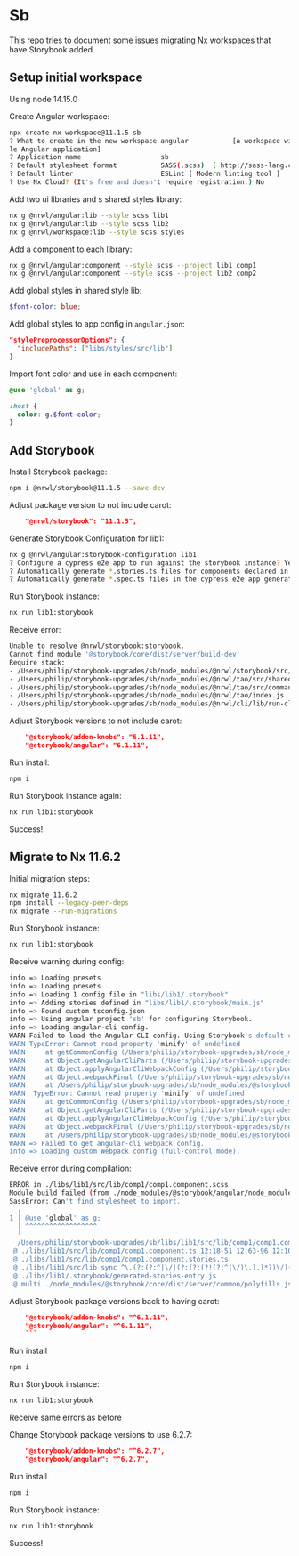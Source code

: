 # Sb

This repo tries to document some issues migrating Nx workspaces that have Storybook added.

## Setup initial workspace

Using node 14.15.0

Create Angular workspace:

```bash
npx create-nx-workspace@11.1.5 sb
? What to create in the new workspace angular           [a workspace with a sing
le Angular application]
? Application name                    sb
? Default stylesheet format           SASS(.scss)  [ http://sass-lang.com   ]
? Default linter                      ESLint [ Modern linting tool ]
? Use Nx Cloud? (It's free and doesn't require registration.) No
```

Add two ui libraries and s shared styles library:

```bash
nx g @nrwl/angular:lib --style scss lib1
nx g @nrwl/angular:lib --style scss lib2
nx g @nrwl/workspace:lib --style scss styles
```

Add a component to each library:

```bash
nx g @nrwl/angular:component --style scss --project lib1 comp1
nx g @nrwl/angular:component --style scss --project lib2 comp2
```

Add global styles in shared style lib:

```scss
$font-color: blue;
```

Add global styles to app config in `angular.json`:

```json
"stylePreprocessorOptions": {
  "includePaths": ["libs/styles/src/lib"]
}
```

Import font color and use in each component:

```scss
@use 'global' as g;

:host {
  color: g.$font-color;
}
```

## Add Storybook

Install Storybook package:

```bash
npm i @nrwl/storybook@11.1.5 --save-dev
```

Adjust package version to not include carot:

```json
    "@nrwl/storybook": "11.1.5",
```

Generate Storybook Configuration for lib1:

```bash
nx g @nrwl/angular:storybook-configuration lib1
? Configure a cypress e2e app to run against the storybook instance? Yes
? Automatically generate *.stories.ts files for components declared in this library? Yes
? Automatically generate *.spec.ts files in the cypress e2e app generated by the cypress-configure generator? Yes
```

Run Storybook instance:

```bash
nx run lib1:storybook
```

Receive error:

```bash
Unable to resolve @nrwl/storybook:storybook.
Cannot find module '@storybook/core/dist/server/build-dev'
Require stack:
- /Users/philip/storybook-upgrades/sb/node_modules/@nrwl/storybook/src/builders/storybook/storybook.impl.js
- /Users/philip/storybook-upgrades/sb/node_modules/@nrwl/tao/src/shared/workspace.js
- /Users/philip/storybook-upgrades/sb/node_modules/@nrwl/tao/src/commands/run.js
- /Users/philip/storybook-upgrades/sb/node_modules/@nrwl/tao/index.js
- /Users/philip/storybook-upgrades/sb/node_modules/@nrwl/cli/lib/run-cli.js
```

Adjust Storybook versions to not include carot:

```json
    "@storybook/addon-knobs": "6.1.11",
    "@storybook/angular": "6.1.11",
```

Run install:

```bash
npm i
```

Run Storybook instance again:

```bash
nx run lib1:storybook
```

Success!

## Migrate to Nx 11.6.2

Initial migration steps:

```bash
nx migrate 11.6.2
npm install --legacy-peer-deps
nx migrate --run-migrations
```

Run Storybook instance:

```bash
nx run lib1:storybook
```

Receive warning during config:

```bash
info => Loading presets
info => Loading presets
info => Loading 1 config file in "libs/lib1/.storybook"
info => Adding stories defined in "libs/lib1/.storybook/main.js"
info => Found custom tsconfig.json
info => Using angular project 'sb' for configuring Storybook.
info => Loading angular-cli config.
WARN Failed to load the Angular CLI config. Using Storybook's default config instead.
WARN TypeError: Cannot read property 'minify' of undefined
WARN     at getCommonConfig (/Users/philip/storybook-upgrades/sb/node_modules/@angular-devkit/build-angular/src/webpack/configs/common.js:304:28)
WARN     at Object.getAngularCliParts (/Users/philip/storybook-upgrades/sb/node_modules/@storybook/angular/dist/server/angular-cli_utils.js:83:30)
WARN     at Object.applyAngularCliWebpackConfig (/Users/philip/storybook-upgrades/sb/node_modules/@storybook/angular/dist/server/angular-cli_config.js:134:40)
WARN     at Object.webpackFinal (/Users/philip/storybook-upgrades/sb/node_modules/@storybook/angular/dist/server/framework-preset-angular-cli.js:10:33)
WARN     at /Users/philip/storybook-upgrades/sb/node_modules/@storybook/core/dist/server/presets.js:259:28
WARN  TypeError: Cannot read property 'minify' of undefined
WARN     at getCommonConfig (/Users/philip/storybook-upgrades/sb/node_modules/@angular-devkit/build-angular/src/webpack/configs/common.js:304:28)
WARN     at Object.getAngularCliParts (/Users/philip/storybook-upgrades/sb/node_modules/@storybook/angular/dist/server/angular-cli_utils.js:83:30)
WARN     at Object.applyAngularCliWebpackConfig (/Users/philip/storybook-upgrades/sb/node_modules/@storybook/angular/dist/server/angular-cli_config.js:134:40)
WARN     at Object.webpackFinal (/Users/philip/storybook-upgrades/sb/node_modules/@storybook/angular/dist/server/framework-preset-angular-cli.js:10:33)
WARN     at /Users/philip/storybook-upgrades/sb/node_modules/@storybook/core/dist/server/presets.js:259:28
WARN => Failed to get angular-cli webpack config.
info => Loading custom Webpack config (full-control mode).
```

Receive error during compilation:

```bash
ERROR in ./libs/lib1/src/lib/comp1/comp1.component.scss
Module build failed (from ./node_modules/@storybook/angular/node_modules/sass-loader/dist/cjs.js):
SassError: Can't find stylesheet to import.
  ╷
1 │ @use 'global' as g;
  │ ^^^^^^^^^^^^^^^^^^
  ╵
  /Users/philip/storybook-upgrades/sb/libs/lib1/src/lib/comp1/comp1.component.scss 1:1  root stylesheet
 @ ./libs/lib1/src/lib/comp1/comp1.component.ts 12:18-51 12:63-96 12:108-141 12:153-186
 @ ./libs/lib1/src/lib/comp1/comp1.component.stories.ts
 @ ./libs/lib1/src/lib sync ^\.(?:(?:^|\/|(?:(?:(?!(?:^|\/)\.).)*?)\/)(?!\.)(?=.)[^/]*?\.stories\.(js|jsx|ts|tsx))$
 @ ./libs/lib1/.storybook/generated-stories-entry.js
 @ multi ./node_modules/@storybook/core/dist/server/common/polyfills.js ./node_modules/@storybook/core/dist/server/preview/globals.js ./libs/lib1/.storybook/storybook-init-framework-entry.js ./libs/lib1/.storybook/preview.js-generated-config-entry.js ./libs/lib1/.storybook/generated-stories-entry.js (webpack)-hot-middleware/client.js?reload=true&quiet=false&noInfo=true
```

Adjust Storybook package versions back to having carot:

````json
    "@storybook/addon-knobs": "^6.1.11",
    "@storybook/angular": "^6.1.11",
    ```
````

Run install

```bash
npm i
```

Run Storybook instance:

```bash
nx run lib1:storybook
```

Receive same errors as before

Change Storybook package versions to use 6.2.7:

```json
    "@storybook/addon-knobs": "^6.2.7",
    "@storybook/angular": "^6.2.7",
```

Run install

```bash
npm i
```

Run Storybook instance:

```bash
nx run lib1:storybook
```

Success!

